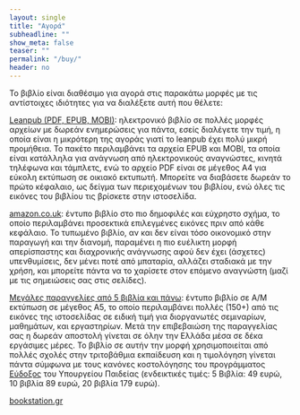 ```yaml
---
layout: single
title: "Αγορά"
subheadline: ""
show_meta: false
teaser: ""
permalink: "/buy/"
header: no
---
```


Το βιβλίο είναι διαθέσιμο για αγορά στις παρακάτω μορφές με τις αντίστοιχες ιδιότητες για να διαλέξετε αυτή που θέλετε:

[Leanpub (PDF, EPUB, MOBI)](https://leanpub.com/pibook): ηλεκτρονικό βιβλίο σε πολλές μορφές αρχείων με δωρεάν ενημερώσεις για πάντα, εσείς διαλέγετε την τιμή, η οποία είναι η μικρότερη της αγοράς γιατί το leanpub έχει πολύ μικρή προμήθεια. Το πακέτο περιλαμβάνει τα αρχεία EPUB και MOBI, τα οποία είναι κατάλληλα για ανάγνωση από ηλεκτρονικούς αναγνώστες, κινητά τηλέφωνα και τάμπλετς, ενώ το αρχείο PDF είναι σε μέγεθος A4 για εύκολη εκτύπωση σε οικιακό εκτυπωτή. Μπορείτε να διαβάσετε δωρεάν το πρώτο κέφαλαιο, ως δείγμα των περιεχομένων του βιβλίου, ενώ όλες τις εικόνες του βιβλίου τις βρίσκετε στην ιστοσελίδα.

[amazon.co.uk](https://www.amazon.co.uk/Programming-Interactivity-Konstantinos-Chorianopoulos/dp/6188242304): έντυπο βιβλίο στο πιο δημοφιλές και εύχρηστο σχήμα, το οποίο περιλαμβάνει προσεκτικά επιλεγμένες εικόνες πριν από κάθε κεφάλαιο. Το τυπωμένο βιβλίο, αν και δεν είναι τόσο οικονομικό στην παραγωγή και την διανομή, παραμένει η πιο ευέλικτη μορφή απερίσπαστης και διαχρονικής ανάγνωσης αφού δεν έχει (άσχετες) υπενθυμίσεις, δεν μένει ποτέ από μπαταρία, αλλάζει σταδιακά με την χρήση, και μπορείτε πάντα να το χαρίσετε στον επόμενο αναγνώστη (μαζί με τις σημειώσεις σας στις σελίδες).

[Μεγάλες παραγγελίες από 5 βιβλία και πάνω](/contact/): έντυπο βιβλίο σε Α/Μ εκτύπωση σε μέγεθος Α5, το οποίο περιλαμβάνει πολλές (150+) από τις εικόνες της ιστοσελίδας σε ειδική τιμή για διοργανωτές σεμιναρίων, μαθημάτων, και εργαστηρίων. Μετά την επιβεβαιώση της παραγγελίας σας η δωρεάν αποστολή γίνεται σε όλην την Ελλάδα μέσα σε δέκα εργάσιμες μέρες. Το βιβλίο σε αυτήν την μορφή χρησιμοποιείται από πολλές σχολές στην τριτοβάθμια εκπαίδευση και η τιμολόγηση γίνεται πάντα σύμφωνα με τους κανόνες κοστολόγησης του προγράμματος [Εύδοξος](https://service.eudoxus.gr/search/#a/id:68371436/0) του Υπουργείου Παιδείας (ενδεικτικές τιμές: 5 Βιβλία: 49 ευρώ, 10 βιβλία 89 ευρώ, 20 βιβλία 179 ευρώ).

[bookstation.gr](https://www.bookstation.gr/Product.asp?ID=39013)
